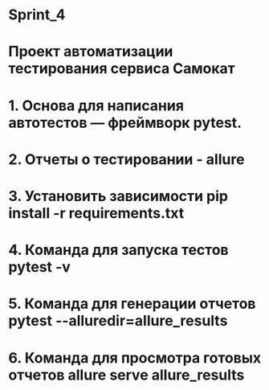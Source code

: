 # Sprint_4
# Проект автоматизации тестирования сервиса Самокат
# 1. Основа для написания автотестов — фреймворк pytest.
# 2. Отчеты о тестировании - allure
# 3. Установить зависимости pip install -r requirements.txt
# 4. Команда для запуска тестов pytest -v
# 5. Команда для генерации отчетов pytest --alluredir=allure_results
# 6. Команда для просмотра готовых отчетов allure serve allure_results

